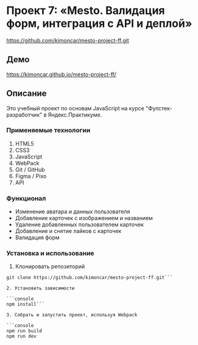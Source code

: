 # Проект 7: «Mesto. Валидация форм, интеграция с API и деплой»
https://github.com/kimoncar/mesto-project-ff.git

## Демо
https://kimoncar.github.io/mesto-project-ff/

## Описание
Это учебный проект по основам JavaScript на курсе "Фулстек-разработчик" в Яндекс.Практикуме.

### Применяемые технологии
1. HTML5
2. CSS3
3. JavaScript
4. WebPack
5. Git / GitHub
6. Figma / Pixo
7. API

### Функционал
* Изменение аватара и данных пользователя
* Добавление карточек с изображением и названием
* Удаление добавленных пользователем карточек
* Добавление и снятие лайков с карточек
* Валидация форм

### Установка и использование
1. Клонировать репозиторий

```console
git clone https://github.com/kimoncar/mesto-project-ff.git```

2. Установить зависимости

```console
npm install```

3. Собрать и запустить проект, используя Webpack

```console
npm run build
npm run dev
```
